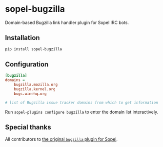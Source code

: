 # sopel-bugzilla

Domain-based Bugzilla link handler plugin for Sopel IRC bots.


## Installation

```sh
pip install sopel-bugzilla
```


## Configuration

```ini
[bugzilla]
domains = 
    bugzilla.mozilla.org
    bugzilla.kernel.org
    bugs.winehq.org

# list of Bugzilla issue tracker domains from which to get information
```

Run `sopel-plugins configure bugzilla` to enter the domain list interactively.


## Special thanks

All contributors to [the original `bugzilla` plugin for
Sopel](https://github.com/sopel-irc/sopel/commits/master/sopel/modules/bugzilla.py).
